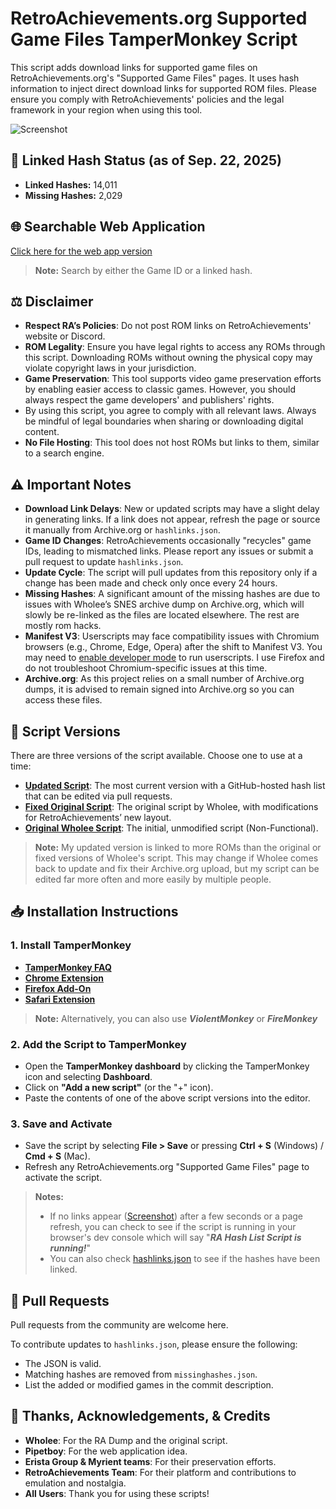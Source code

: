 # RetroAchievements.org Supported Game Files TamperMonkey Script

This script adds download links for supported game files on RetroAchievements.org's "Supported Game Files" pages. It uses hash information to inject direct download links for supported ROM files. Please ensure you comply with RetroAchievements' policies and the legal framework in your region when using this tool.

![Screenshot](https://i.imgur.com/O9ad6mm.png)

## 🔗 Linked Hash Status (as of Sep. 22, 2025)
- **Linked Hashes:** 14,011
- **Missing Hashes:** 2,029

## 🌐 Searchable Web Application

[Click here for the web app version](https://mentalblank.github.io/RARomOnHashes)
> **Note:** Search by either the Game ID or a linked hash.

## ⚖️ Disclaimer

- **Respect RA’s Policies**: Do not post ROM links on RetroAchievements' website or Discord.
- **ROM Legality**: Ensure you have legal rights to access any ROMs through this script. Downloading ROMs without owning the physical copy may violate copyright laws in your jurisdiction.
- **Game Preservation**: This tool supports video game preservation efforts by enabling easier access to classic games. However, you should always respect the game developers' and publishers' rights.
- By using this script, you agree to comply with all relevant laws. Always be mindful of legal boundaries when sharing or downloading digital content.
- **No File Hosting**: This tool does not host ROMs but links to them, similar to a search engine.

## ⚠️ Important Notes

- **Download Link Delays**: New or updated scripts may have a slight delay in generating links. If a link does not appear, refresh the page or source it manually from Archive.org or `hashlinks.json`.
- **Game ID Changes**: RetroAchievements occasionally "recycles" game IDs, leading to mismatched links. Please report any issues or submit a pull request to update `hashlinks.json`.
- **Update Cycle**: The script will pull updates from this repository only if a change has been made and check only once every 24 hours.
- **Missing Hashes**: A significant amount of the missing hashes are due to issues with Wholee’s SNES archive dump on Archive.org, which will slowly be re-linked as the files are located elsewhere. The rest are mostly rom hacks.
- **Manifest V3**: Userscripts may face compatibility issues with Chromium browsers (e.g., Chrome, Edge, Opera) after the shift to Manifest V3. You may need to [enable developer mode](https://www.tampermonkey.net/faq#Q209) to run userscripts. I use Firefox and do not troubleshoot Chromium-specific issues at this time.
- **Archive.org**: As this project relies on a small number of Archive.org dumps, it is advised to remain signed into Archive.org so you can access these files.

## 📜 Script Versions

There are three versions of the script available. Choose one to use at a time:

- **[Updated Script](https://github.com/MentalBlank/RARomOnHashesUserScript/raw/refs/heads/main/TamperMonkeyRetroachievements.js)**: The most current version with a GitHub-hosted hash list that can be edited via pull requests.
- **[Fixed Original Script](https://github.com/MentalBlank/RARomOnHashesUserScript/raw/refs/heads/main/OriginalTamperMonkeyRetroachievementsFixed.js)**: The original script by Wholee, with modifications for RetroAchievements’ new layout.
- **[Original Wholee Script](https://archive.org/details/retroachievements_collection_v5)**: The initial, unmodified script (Non-Functional).
> **Note:** My updated version is linked to more ROMs than the original or fixed versions of Wholee's script. This may change if Wholee comes back to update and fix their Archive.org upload, but my script can be edited far more often and more easily by multiple people.

## 📥 Installation Instructions

### 1. Install TamperMonkey

- **[TamperMonkey FAQ](https://www.tampermonkey.net/faq.php#Q102)**
- **[Chrome Extension](https://tampermonkey.net/?ext=dhdg&browser=chrome)**
- **[Firefox Add-On](https://tampermonkey.net/?ext=dhdg&browser=firefox)**
- **[Safari Extension](https://tampermonkey.net/?ext=dhdg&browser=safari)**
> **Note:** Alternatively, you can also use ***ViolentMonkey*** or ***FireMonkey***

### 2. Add the Script to TamperMonkey

- Open the **TamperMonkey dashboard** by clicking the TamperMonkey icon and selecting **Dashboard**.
- Click on **"Add a new script"** (or the "+" icon).
- Paste the contents of one of the above script versions into the editor.

### 3. Save and Activate

- Save the script by selecting **File > Save** or pressing **Ctrl + S** (Windows) / **Cmd + S** (Mac).
- Refresh any RetroAchievements.org "Supported Game Files" page to activate the script.
> **Notes:**
> - If no links appear ([Screenshot](https://i.imgur.com/O9ad6mm.png)) after a few seconds or a page refresh, you can check to see if the script is running in your browser's dev console which will say "***RA Hash List Script is running!***"
> - You can also check [hashlinks.json](https://raw.githubusercontent.com/mentalblank/RARomOnHashes/refs/heads/main/hashlinks.json) to see if the hashes have been linked.

## 🔄 Pull Requests

Pull requests from the community are welcome here.

To contribute updates to `hashlinks.json`, please ensure the following:

- The JSON is valid.
- Matching hashes are removed from `missinghashes.json`.
- List the added or modified games in the commit description.

## 🙏 Thanks, Acknowledgements, & Credits

- **Wholee**: For the RA Dump and the original script.
- **Pipetboy**: For the web application idea.
- **Erista Group & Myrient teams**: For their preservation efforts.
- **RetroAchievements Team**: For their platform and contributions to emulation and nostalgia.
- **All Users**: Thank you for using these scripts!
